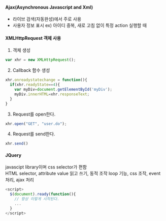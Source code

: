 #### Ajax(Asynchronous Javascript and Xml)
- 라이브 검색(자동완성)에서 주로 사용
- 사용자 정보 표시 ex) 아이디 중복, 새로 고침 없이 특정 action 실행할 때

#### XMLHttpRequest 객체 사용
1) 객체 생성
```javascript
var xhr = new XMLHttpRequest();
````
2) Callback 함수 생성
```javascript
xhr.onreadystatechange = function(){
  if(xhr.readyState==4){
    var myDiv=document.getElementById('myDiv');
    myDiv.innerHTML=xhr.responseText;
  }
}
````
3) Request를 open한다. 
```javascript
xhr.open("GET", "user.do");
````
4) Request를 send한다. 
```javascript
xhr.send()
````

#### JQuery
javascipt library이며 css selector가 편함<br>
HTML selector, attribute value 읽고 쓰기, 동적 조작
loop 기능, css 조작, event 처리, ajax 처리
```javascript
<script>
  $(document).ready(function(){
    // 항상 이렇게 시작된다.
    ...
  }
</script>
```
